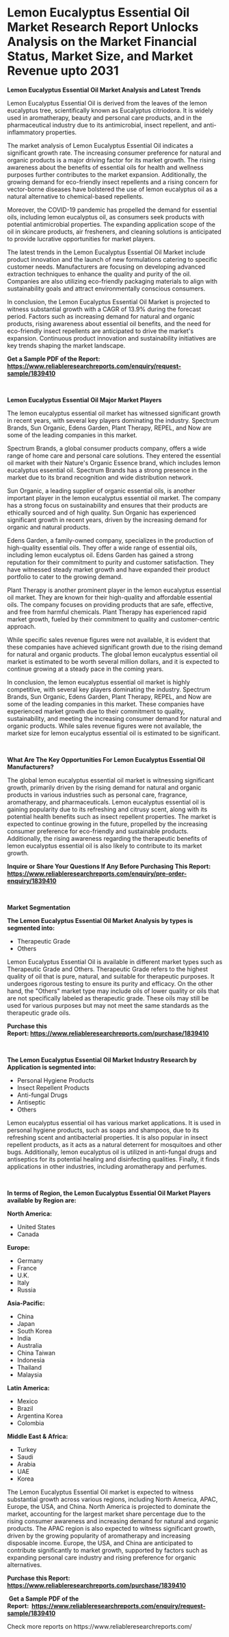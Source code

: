 <p><h1>Lemon Eucalyptus Essential Oil Market Research Report Unlocks Analysis on the Market Financial Status, Market Size, and Market Revenue upto 2031</h1></p><p><strong>Lemon Eucalyptus Essential Oil Market Analysis and Latest Trends</strong></p>
<p><p>Lemon Eucalyptus Essential Oil is derived from the leaves of the lemon eucalyptus tree, scientifically known as Eucalyptus citriodora. It is widely used in aromatherapy, beauty and personal care products, and in the pharmaceutical industry due to its antimicrobial, insect repellent, and anti-inflammatory properties.</p><p>The market analysis of Lemon Eucalyptus Essential Oil indicates a significant growth rate. The increasing consumer preference for natural and organic products is a major driving factor for its market growth. The rising awareness about the benefits of essential oils for health and wellness purposes further contributes to the market expansion. Additionally, the growing demand for eco-friendly insect repellents and a rising concern for vector-borne diseases have bolstered the use of lemon eucalyptus oil as a natural alternative to chemical-based repellents.</p><p>Moreover, the COVID-19 pandemic has propelled the demand for essential oils, including lemon eucalyptus oil, as consumers seek products with potential antimicrobial properties. The expanding application scope of the oil in skincare products, air fresheners, and cleaning solutions is anticipated to provide lucrative opportunities for market players.</p><p>The latest trends in the Lemon Eucalyptus Essential Oil Market include product innovation and the launch of new formulations catering to specific customer needs. Manufacturers are focusing on developing advanced extraction techniques to enhance the quality and purity of the oil. Companies are also utilizing eco-friendly packaging materials to align with sustainability goals and attract environmentally conscious consumers.</p><p>In conclusion, the Lemon Eucalyptus Essential Oil Market is projected to witness substantial growth with a CAGR of 13.9% during the forecast period. Factors such as increasing demand for natural and organic products, rising awareness about essential oil benefits, and the need for eco-friendly insect repellents are anticipated to drive the market's expansion. Continuous product innovation and sustainability initiatives are key trends shaping the market landscape.</p></p>
<p><strong>Get a Sample PDF of the Report:&nbsp; <a href="https://www.reliableresearchreports.com/enquiry/request-sample/1839410">https://www.reliableresearchreports.com/enquiry/request-sample/1839410</a></strong></p>
<p>&nbsp;</p>
<p><strong>Lemon Eucalyptus Essential Oil Major Market Players</strong></p>
<p><p>The lemon eucalyptus essential oil market has witnessed significant growth in recent years, with several key players dominating the industry. Spectrum Brands, Sun Organic, Edens Garden, Plant Therapy, REPEL, and Now are some of the leading companies in this market.</p><p>Spectrum Brands, a global consumer products company, offers a wide range of home care and personal care solutions. They entered the essential oil market with their Nature's Organic Essence brand, which includes lemon eucalyptus essential oil. Spectrum Brands has a strong presence in the market due to its brand recognition and wide distribution network.</p><p>Sun Organic, a leading supplier of organic essential oils, is another important player in the lemon eucalyptus essential oil market. The company has a strong focus on sustainability and ensures that their products are ethically sourced and of high quality. Sun Organic has experienced significant growth in recent years, driven by the increasing demand for organic and natural products.</p><p>Edens Garden, a family-owned company, specializes in the production of high-quality essential oils. They offer a wide range of essential oils, including lemon eucalyptus oil. Edens Garden has gained a strong reputation for their commitment to purity and customer satisfaction. They have witnessed steady market growth and have expanded their product portfolio to cater to the growing demand.</p><p>Plant Therapy is another prominent player in the lemon eucalyptus essential oil market. They are known for their high-quality and affordable essential oils. The company focuses on providing products that are safe, effective, and free from harmful chemicals. Plant Therapy has experienced rapid market growth, fueled by their commitment to quality and customer-centric approach.</p><p>While specific sales revenue figures were not available, it is evident that these companies have achieved significant growth due to the rising demand for natural and organic products. The global lemon eucalyptus essential oil market is estimated to be worth several million dollars, and it is expected to continue growing at a steady pace in the coming years.</p><p>In conclusion, the lemon eucalyptus essential oil market is highly competitive, with several key players dominating the industry. Spectrum Brands, Sun Organic, Edens Garden, Plant Therapy, REPEL, and Now are some of the leading companies in this market. These companies have experienced market growth due to their commitment to quality, sustainability, and meeting the increasing consumer demand for natural and organic products. While sales revenue figures were not available, the market size for lemon eucalyptus essential oil is estimated to be significant.</p></p>
<p>&nbsp;</p>
<p><strong>What Are The Key Opportunities For Lemon Eucalyptus Essential Oil Manufacturers?</strong></p>
<p><p>The global lemon eucalyptus essential oil market is witnessing significant growth, primarily driven by the rising demand for natural and organic products in various industries such as personal care, fragrance, aromatherapy, and pharmaceuticals. Lemon eucalyptus essential oil is gaining popularity due to its refreshing and citrusy scent, along with its potential health benefits such as insect repellent properties. The market is expected to continue growing in the future, propelled by the increasing consumer preference for eco-friendly and sustainable products. Additionally, the rising awareness regarding the therapeutic benefits of lemon eucalyptus essential oil is also likely to contribute to its market growth.</p></p>
<p><strong>Inquire or Share Your Questions If Any Before Purchasing This Report: <a href="https://www.reliableresearchreports.com/enquiry/pre-order-enquiry/1839410">https://www.reliableresearchreports.com/enquiry/pre-order-enquiry/1839410</a></strong></p>
<p>&nbsp;</p>
<p><strong>Market Segmentation</strong></p>
<p><strong>The Lemon Eucalyptus Essential Oil Market Analysis by types is segmented into:</strong></p>
<p><ul><li>Therapeutic Grade</li><li>Others</li></ul></p>
<p><p>Lemon Eucalyptus Essential Oil is available in different market types such as Therapeutic Grade and Others. Therapeutic Grade refers to the highest quality of oil that is pure, natural, and suitable for therapeutic purposes. It undergoes rigorous testing to ensure its purity and efficacy. On the other hand, the "Others" market type may include oils of lower quality or oils that are not specifically labeled as therapeutic grade. These oils may still be used for various purposes but may not meet the same standards as the therapeutic grade oils.</p></p>
<p><strong>Purchase this Report:&nbsp;<a href="https://www.reliableresearchreports.com/purchase/1839410">https://www.reliableresearchreports.com/purchase/1839410</a></strong></p>
<p>&nbsp;</p>
<p><strong>The Lemon Eucalyptus Essential Oil Market Industry Research by Application is segmented into:</strong></p>
<p><ul><li>Personal Hygiene Products</li><li>Insect Repellent Products</li><li>Anti-fungal Drugs</li><li>Antiseptic</li><li>Others</li></ul></p>
<p><p>Lemon eucalyptus essential oil has various market applications. It is used in personal hygiene products, such as soaps and shampoos, due to its refreshing scent and antibacterial properties. It is also popular in insect repellent products, as it acts as a natural deterrent for mosquitoes and other bugs. Additionally, lemon eucalyptus oil is utilized in anti-fungal drugs and antiseptics for its potential healing and disinfecting qualities. Finally, it finds applications in other industries, including aromatherapy and perfumes.</p></p>
<p>&nbsp;</p>
<p><strong>In terms of Region, the Lemon Eucalyptus Essential Oil Market Players available by Region are:</strong></p>
<p>
    <p> <strong> North America: </strong>
        <ul>
            <li>United States</li>
            <li>Canada</li>
        </ul>
        </p> 
    <p> <strong> Europe: </strong>
        <ul>
            <li>Germany</li>
            <li>France</li>
            <li>U.K.</li>
            <li>Italy</li>
            <li>Russia</li>
        </ul>
        </p> 
    <p> <strong> Asia-Pacific: </strong>
        <ul>
            <li>China</li>
            <li>Japan</li>
            <li>South Korea</li>
            <li>India</li>
            <li>Australia</li>
            <li>China Taiwan</li>
            <li>Indonesia</li>
            <li>Thailand</li>
            <li>Malaysia</li>
        </ul>
        </p> 
    <p> <strong> Latin America: </strong>
        <ul>
            <li>Mexico</li>
            <li>Brazil</li>
            <li>Argentina Korea</li>
            <li>Colombia</li>
        </ul>
        </p> 
    <p> <strong> Middle East & Africa: </strong>
        <ul>
            <li>Turkey</li>
            <li>Saudi</li>
            <li>Arabia</li>
            <li>UAE</li>
            <li>Korea</li>
        </ul>
    </p>
    </p>
<p><p>The Lemon Eucalyptus Essential Oil market is expected to witness substantial growth across various regions, including North America, APAC, Europe, the USA, and China. North America is projected to dominate the market, accounting for the largest market share percentage due to the rising consumer awareness and increasing demand for natural and organic products. The APAC region is also expected to witness significant growth, driven by the growing popularity of aromatherapy and increasing disposable income. Europe, the USA, and China are anticipated to contribute significantly to market growth, supported by factors such as expanding personal care industry and rising preference for organic alternatives.</p></p>
<p><strong>Purchase this Report: <a href="https://www.reliableresearchreports.com/purchase/1839410">https://www.reliableresearchreports.com/purchase/1839410</a></strong></p>
<p>&nbsp;<strong>Get a Sample PDF of the Report:&nbsp;&nbsp;<a href="https://www.reliableresearchreports.com/enquiry/request-sample/1839410">https://www.reliableresearchreports.com/enquiry/request-sample/1839410</a></strong></p>
<p><strong></strong></p>
<p>Check more reports on https://www.reliableresearchreports.com/</p>